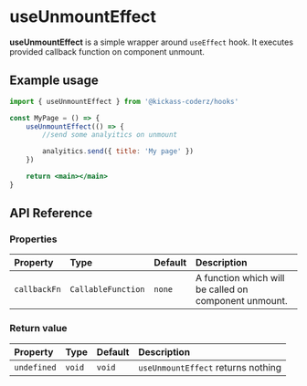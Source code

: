 # useUnmountEffect

**useUnmountEffect** is a simple wrapper around `useEffect` hook. It executes provided callback function on component unmount.

## Example usage

```jsx
import { useUnmountEffect } from '@kickass-coderz/hooks'

const MyPage = () => {
    useUnmountEffect(() => {
        //send some analyitics on unmount

        analyitics.send({ title: 'My page' })
    })

    return <main></main>
}
```

## API Reference

### Properties

| Property     | Type               | Default | Description                                           |
| :----------- | :----------------- | :------ | :---------------------------------------------------- |
| `callbackFn` | `CallableFunction` | `none`  | A function which will be called on component unmount. |

### Return value

| Property    | Type   | Default | Description                        |
| :---------- | :----- | :------ | :--------------------------------- |
| `undefined` | `void` | `void`  | `useUnmountEffect` returns nothing |
